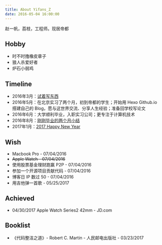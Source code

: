 ```yaml
---
title: About Yifans_Z
date: 2016-05-04 16:00:00
---
```

赵一帆，荔枝，工程师。现居帝都

## Hobby
- 时不时撸橡皮章子
- 狼人杀爱好者
- 炉石小弱鸡

## Timeline
- 2016年3月：[试着写东西](/2016/03/18/try-to-write-something/)
- 2016年5月：在北京实习了两个月，初到帝都的学生；开始用 Hexo Github.io 撘建自己的 Blog，愿与这世界交流、分享人生经验；准备回学校写论文
- 2016年6月：大学顺利毕业，入职实习公司；更专注于计算机技术
- 2016年8月：[刚刚毕业的两个月小结](/2016/08/31/20160601-20160831-report/)
- 2017年1月：[2017 Happy New Year](/2017/01/04/2017-happy-new-year/)

## Wish
- Macbook Pro - 07/04/2016
- ~~Apple Watch - 07/04/2016~~
- 使用股票基金理财跑赢 P2P - 07/04/2016
- 参加一个开源项目贡献代码 - 07/04/2016
- 博客日 IP 数过 50 - 07/04/2016
- 用吉他弹一首歌 - 05/25/2017

## Achieved
- 04/30/2017 Apple Watch Series2 42mm - JD.com

## Booklist
- 《代码整洁之道》- Robert C. Martin - 人民邮电出版社 - 03/23/2017
